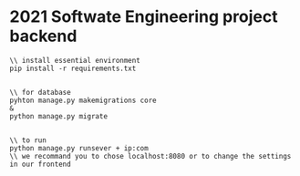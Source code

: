 # 2021 Softwate Engineering project backend

```
\\ install essential environment
pip install -r requirements.txt


\\ for database
pyhton manage.py makemigrations core
&
python manage.py migrate


\\ to run
python manage.py runsever + ip:com
\\ we recommand you to chose localhost:8080 or to change the settings in our frontend




```
